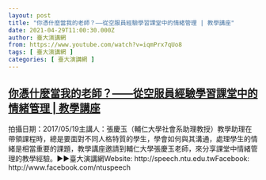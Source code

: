```yaml
---
layout: post
title: "你憑什麼當我的老師？——從空服員經驗學習課堂中的情緒管理 | 教學講座"
date: 2021-04-29T11:00:30.000Z
author: 臺大演講網
from: https://www.youtube.com/watch?v=iqmPrx7qUo8
tags: [ 臺大演講網 ]
categories: [ 臺大演講網 ]
---
```

<!--1619694030000-->
[你憑什麼當我的老師？——從空服員經驗學習課堂中的情緒管理 | 教學講座](https://www.youtube.com/watch?v=iqmPrx7qUo8)
------

<div>
拍攝日期：2017/05/19主講人：張慶玉（輔仁大學社會系助理教授）教學助理在帶領課程時，總是要面對不同人格特質的學生，學會如何與其溝通，處理學生的情緒是相當重要的課題，教學講座邀請到輔仁大學張慶玉老師，來分享課堂中情緒管理的教學經驗。►►臺大演講網Website: http://speech.ntu.edu.twFacebook: http://www.facebook.com/ntuspeech
</div>
